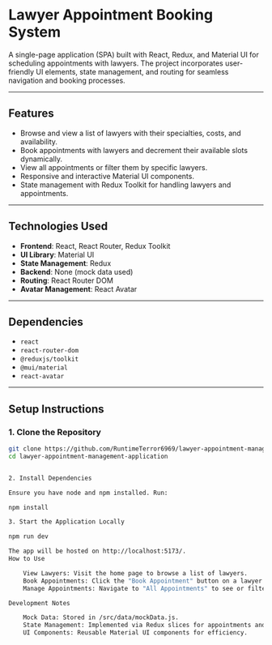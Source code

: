 # Lawyer Appointment Booking System

A single-page application (SPA) built with React, Redux, and Material UI for scheduling appointments with lawyers. The project incorporates user-friendly UI elements, state management, and routing for seamless navigation and booking processes.

---

## **Features**

- Browse and view a list of lawyers with their specialties, costs, and availability.
- Book appointments with lawyers and decrement their available slots dynamically.
- View all appointments or filter them by specific lawyers.
- Responsive and interactive Material UI components.
- State management with Redux Toolkit for handling lawyers and appointments.

---

## **Technologies Used**

- **Frontend**: React, React Router, Redux Toolkit
- **UI Library**: Material UI
- **State Management**: Redux
- **Backend**: None (mock data used)
- **Routing**: React Router DOM
- **Avatar Management**: React Avatar

---

## **Dependencies**

- `react`
- `react-router-dom`
- `@reduxjs/toolkit`
- `@mui/material`
- `react-avatar`

---

## **Setup Instructions**

### **1. Clone the Repository**

```bash
git clone https://github.com/RuntimeTerror6969/lawyer-appointment-management-application
cd lawyer-appointment-management-application


2. Install Dependencies

Ensure you have node and npm installed. Run:

npm install

3. Start the Application Locally

npm run dev

The app will be hosted on http://localhost:5173/.
How to Use

    View Lawyers: Visit the home page to browse a list of lawyers.
    Book Appointments: Click the "Book Appointment" button on a lawyer card to fill in details.
    Manage Appointments: Navigate to "All Appointments" to see or filter all booked appointments.

Development Notes

    Mock Data: Stored in /src/data/mockData.js.
    State Management: Implemented via Redux slices for appointments and lawyers.
    UI Components: Reusable Material UI components for efficiency.
```
